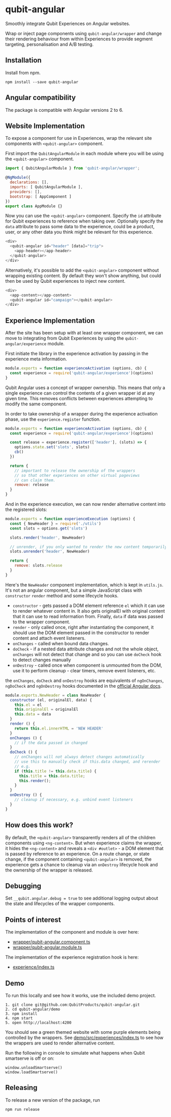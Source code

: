 # qubit-angular

Smoothly integrate Qubit Experiences on Angular websites.

Wrap or inject page components using `qubit-angular/wrapper` and change their rendering behaviour from within Experiences to provide segment targeting, personalisation and A/B testing.

## Installation

Install from npm.

    npm install --save qubit-angular

## Angular compatibility

The package is compatible with Angular versions 2 to 6.

## Website Implementation

To expose a component for use in Experiences, wrap the relevant site components with `<qubit-angular>` component.

First import the `QubitAngularModule` in each module where you will be using the `<qubit-angular>` component.

```js
import { QubitAngularModule } from 'qubit-angular/wrapper';

@NgModule({
  declarations: [],
  imports: [ QubitAngularModule ],
  providers: [],
  bootstrap: [ AppComponent ]
})
export class AppModule {}
```

Now you can use the `<qubit-angular>` component. Specify the `id` attribute for Qubit experiences to reference when taking over. Optionally specify the `data` attribute to pass some data to the experience, could be a product, user, or any other data you think might be relevant for this experience.

```js
<div>
  <qubit-angular id="header" [data]="trip">
    <app-header></app-header>
  </qubit-angular>
</div>
```

Alternatively, it's possible to add the `<qubit-angular>` component without wrapping existing content. By default they won't show anything, but could then be used by Qubit experiences to inject new content.

```js
<div>
  <app-content></app-content>
  <qubit-angular id="campaign"></qubit-angular>
</div>
```

## Experience Implementation

After the site has been setup with at least one wrapper component, we can move to integrating from Qubit Experiences by using the `qubit-angular/experience` module.

First initiate the library in the experience activation by passing in the experience meta information.

```js
module.exports = function experienceActivation (options, cb) {
  const experience = require('qubit-angular/experience')(options)
}
```

Qubit Angular uses a concept of wrapper ownership. This means that only a single experience can control the contents of a given wrapper id at any given time. This removes conflicts between experiences attempting to modify the same component.

In order to take ownership of a wrapper during the experience activation phase, use the `experience.register` function.

```js
module.exports = function experienceActivation (options, cb) {
  const experience = require('qubit-angular/experience')(options)

  const release = experience.register(['header'], (slots) => {
    options.state.set('slots', slots)
    cb()
  })

  return {
    // important to release the ownership of the wrappers
    // so that other experiences on other virtual pageviews
    // can claim them.
    remove: release
  }
}
```

And in the experience execution, we can now render alternative content into the registered slots:

```js
module.exports = function experienceExecution (options) {
  const { NewHeader } = require('./utils')
  const slots = options.get('slots')

  slots.render('header', NewHeader)

  // unrender, if you only wanted to render the new content temporarily
  slots.unrender('header', NewHeader)

  return {
    remove: slots.release
  }
}
```

Here's the `NewHeader` component implementation, which is kept in `utils.js`. It's not an angular component, but a simple JavaScript class with `constructor` `render` method and some lifecycle hooks.

- `constructor` - gets passed a DOM element reference `el` which it can use to render whatever content in. It also gets originalEl with original content that it can use to read information from. Finally, `data` if data was passed to the wrapper component.
- `render` - only called once, right after instantiating the component, it should use the DOM element passed in the constructor to render content and attach event listeners.
- `onChanges` - called when bound data changes.
- `doCheck` - if a nested data attribute changes and not the whole object, `onChanges` will not detect that change and so you can use `doCheck` hook to detect changes manually
- `onDestroy` - called once when component is unmounted from the DOM, use it to perform cleanup - clear timers, remove event listeners, etc.

the `onChanges`, `doCheck` and `onDestroy` hooks are equivalents of `ngOnChanges`, `ngDoCheck` and `ngOnDestroy` hooks documented in the [official Angular docs](https://angular.io/guide/lifecycle-hooks#lifecycle-sequence).

```js
module.exports.NewHeader = class NewHeader {
  constructor (el, originalEl, data) {
    this.el = el
    this.originalEl = originalEl
    this.data = data
  }
  render () {
    return this.el.innerHTML = 'NEW HEADER'
  }
  onChanges () {
    // if the data passed in changed
  }
  doCheck () {
    // onChanges will not always detect changes automatically
    // use this to manually check if this.data changed, and rerender
    // e.g.
    if (this.title != this.data.title) {
      this.title = this.data.title;
      this.render();
    }
  }
  onDestroy () {
    // cleanup if necessary, e.g. unbind event listeners
  }
}
```

## How does this work?

By default, the `<qubit-angular>` transparently renders all of the children components using `<ng-content>`. But when experience claims the wrapper, it hides the `<ng-content>` and reveals a `<div #outlet>` - a DOM element that is passed by reference to an experience. On a route change, or state change, if the component containing `<qubit-angular>` is removed, the experience gets a chance to cleanup via an `onDestroy` lifecycle hook and the ownership of the wrapper is released.

## Debugging

Set `__qubit.angular.debug = true` to see additional logging output about the state and lifecycles of the wrapper components.

## Points of interest

The implementation of the <qubit-angular> component and module is over here:

  * [wrapper/qubit-angular.component.ts](wrapper/qubit-angular.component.ts)
  * [wrapper/qubit-angular.module.ts](wrapper/qubit-angular.module.ts)

The implementation of the experience registration hook is here:

  * [experience/index.ts](experience/index.ts)

## Demo

To run this locally and see how it works, use the included demo project.

```
1. git clone git@github.com:QubitProducts/qubit-angular.git
2. cd qubit-angular/demo
3. npm install
4. npm start
5. open http://localhost:4200
```

You should see a green themed website with some purple elements being controlled by the wrappers. See [demo/src/experiences/index.ts](demo/src/experiences/index.ts) to see how the wrappers are used to render alternative content.

Run the following in console to simulate what happens when Qubit smartserve is off or on:

```
window.unloadSmartserve()
window.loadSmartserve()
```

## Releasing

To release a new version of the package, run

```
npm run release
```
